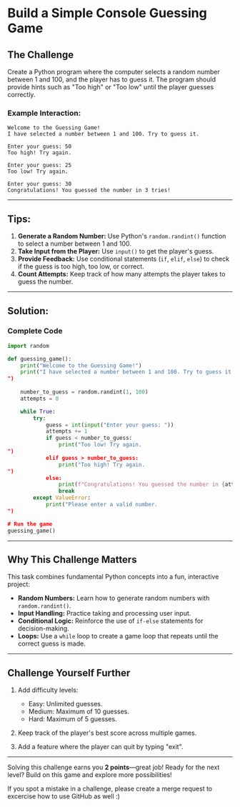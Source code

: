 # Build a Simple Console Guessing Game

## The Challenge

Create a Python program where the computer selects a random number between 1 and 100, and the player has to guess it. The program should provide hints such as "Too high" or "Too low" until the player guesses correctly.

### Example Interaction:

```
Welcome to the Guessing Game!
I have selected a number between 1 and 100. Try to guess it.

Enter your guess: 50
Too high! Try again.

Enter your guess: 25
Too low! Try again.

Enter your guess: 30
Congratulations! You guessed the number in 3 tries!
```

---

## Tips:

1. **Generate a Random Number:** Use Python's `random.randint()` function to select a number between 1 and 100.  
2. **Take Input from the Player:** Use `input()` to get the player's guess.  
3. **Provide Feedback:** Use conditional statements (`if`, `elif`, `else`) to check if the guess is too high, too low, or correct.  
4. **Count Attempts:** Keep track of how many attempts the player takes to guess the number.

---

## Solution:

### Complete Code

```python
import random

def guessing_game():
    print("Welcome to the Guessing Game!")
    print("I have selected a number between 1 and 100. Try to guess it.
")
    
    number_to_guess = random.randint(1, 100)
    attempts = 0

    while True:
        try:
            guess = int(input("Enter your guess: "))
            attempts += 1
            if guess < number_to_guess:
                print("Too low! Try again.
")
            elif guess > number_to_guess:
                print("Too high! Try again.
")
            else:
                print(f"Congratulations! You guessed the number in {attempts} tries!")
                break
        except ValueError:
            print("Please enter a valid number.
")

# Run the game
guessing_game()
```

---

## Why This Challenge Matters

This task combines fundamental Python concepts into a fun, interactive project:
- **Random Numbers:** Learn how to generate random numbers with `random.randint()`.
- **Input Handling:** Practice taking and processing user input.
- **Conditional Logic:** Reinforce the use of `if-else` statements for decision-making.
- **Loops:** Use a `while` loop to create a game loop that repeats until the correct guess is made.

---

## Challenge Yourself Further

1. Add difficulty levels:  
   - Easy: Unlimited guesses.  
   - Medium: Maximum of 10 guesses.  
   - Hard: Maximum of 5 guesses.

2. Keep track of the player's best score across multiple games.

3. Add a feature where the player can quit by typing "exit".

---

Solving this challenge earns you **2 points**—great job! Ready for the next level? Build on this game and explore more possibilities!

If you spot a mistake in a challenge, please create a merge request to excercise how to use GitHub as well :)
